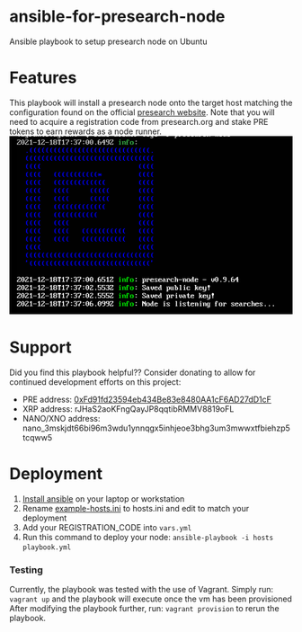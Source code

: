 # ansible-for-presearch-node
Ansible playbook to setup presearch node on Ubuntu


# Features
This playbook will install a presearch node onto the target host matching the configuration found on the official [presearch website](https://docs.presearch.org/nodes/setup). Note that you will need to acquire a registration code from presearch.org and stake PRE tokens to earn rewards as a node runner.
![Screenshot](assets/screenshot.png)

# Support
Did you find this playbook helpful?? Consider donating to allow for continued development efforts on this project:

* PRE address: [0xFd91fd23594eb434Be83e8480AA1cF6AD27dD1cF](https://metamask.app.link/send/0xFd91fd23594eb434Be83e8480AA1cF6AD27dD1cF)
* XRP address: rJHaS2aoKFngQayJP8qqtibRMMV8819oFL
* NANO/XNO address: nano_3mskjdt66bi96m3wdu1ynnqgx5inhjeoe3bhg3um3mwwxtfbiehzp5tcqww5

# Deployment
1. [Install ansible](https://docs.ansible.com/ansible/latest/installation_guide/intro_installation.html#installing-ansible-on-specific-operating-systems) on your laptop or workstation
2. Rename [example-hosts.ini](example-hosts.ini) to hosts.ini and edit to match your deployment
3. Add your REGISTRATION_CODE into `vars.yml`
4. Run this command to deploy your node: `ansible-playbook -i hosts playbook.yml`


### Testing
Currently, the playbook was tested with the use of Vagrant. Simply run:
`vagrant up`
and the playbook will execute once the vm has been provisioned
After modifying the playbook further, run:
`vagrant provision` 
to rerun the playbook.




